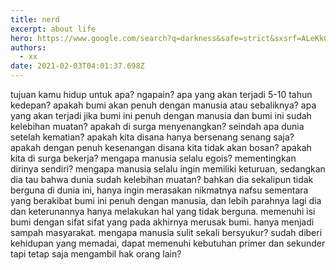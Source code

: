 ```yaml
---
title: nerd
excerpt: about life
hero: https://www.google.com/search?q=darkness&safe=strict&sxsrf=ALeKk02bShrTm1DQpz9kANobLrJWPaXa4Q:1612325933730&source=lnms&tbm=isch&sa=X&ved=2ahUKEwiX0aqU7szuAhWcIbcAHQ9zC4AQ_AUoAXoECBMQAw&biw=1093&bih=465&dpr=1.25
authors:
  - xx
date: 2021-02-03T04:01:37.698Z
---
```

tujuan kamu hidup untuk apa? ngapain? apa yang akan terjadi 5-10 tahun kedepan? apakah bumi akan penuh dengan manusia atau sebaliknya? apa yang akan terjadi jika bumi ini penuh dengan manusia dan bumi ini sudah kelebihan muatan? apakah di surga menyenangkan? seindah apa dunia setelah kematian? apakah kita disana hanya bersenang senang saja? apakah dengan penuh kesenangan disana kita tidak akan bosan? apakah kita di surga bekerja? mengapa manusia selalu egois? mementingkan dirinya sendiri? mengapa manusia selalu ingin memiliki keturuan, sedangkan dia tau bahwa dunia sudah kelebihan muatan? bahkan dia sekalipun tidak berguna di dunia ini, hanya ingin merasakan nikmatnya nafsu sementara yang berakibat bumi ini penuh dengan manusia, dan lebih parahnya lagi dia dan keterunannya hanya melakukan hal yang tidak berguna. memenuhi isi bumi dengan sifat sifat yang pada akhirnya merusak bumi. hanya menjadi sampah masyarakat. mengapa manusia sulit sekali bersyukur? sudah diberi kehidupan yang memadai, dapat memenuhi kebutuhan primer dan sekunder tapi tetap saja mengambil hak orang lain?